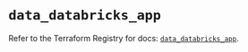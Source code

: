# `data_databricks_app`

Refer to the Terraform Registry for docs: [`data_databricks_app`](https://registry.terraform.io/providers/databricks/databricks/1.68.0/docs/data-sources/app).
